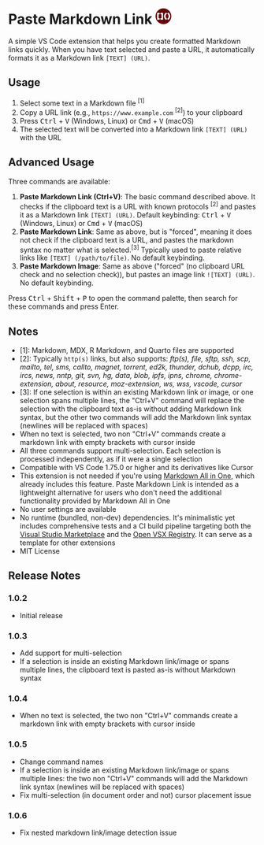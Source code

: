 # Paste Markdown Link <img width="32" src="icon.png">

A simple VS Code extension that helps you create formatted Markdown links quickly. When you have text selected and paste a URL, it automatically formats it as a Markdown link `[TEXT] (URL)`.

## Usage

1. Select some text in a Markdown file <sup>[1]</sup>
2. Copy a URL link (e.g., `https://www.example.com` <sup>[2]</sup>) to your clipboard
3. Press <kbd>Ctrl</kbd> + <kbd>V</kbd> (Windows, Linux) or <kbd>Cmd</kbd> + <kbd>V</kbd> (macOS)
4. The selected text will be converted into a Markdown link `[TEXT] (URL)` with the URL

## Advanced Usage

Three commands are available:

1. **Paste Markdown Link (Ctrl+V)**: The basic command described above. It checks if the clipboard text is a URL with known protocols <sup>[2]</sup> and pastes it as a Markdown link `[TEXT] (URL)`. Default keybinding: <kbd>Ctrl</kbd> + <kbd>V</kbd> (Windows, Linux) or <kbd>Cmd</kbd> + <kbd>V</kbd> (macOS)
2. **Paste Markdown Link**: Same as above, but is "forced", meaning it does not check if the clipboard text is a URL, and pastes the markdown syntax no matter what is selected.<sup>[3]</sup> Typically used to paste relative links like `[TEXT] (/path/to/file)`. No default keybinding.
3. **Paste Markdown Image**: Same as above ("forced" (no clipboard URL check and no selection check)), but pastes an image link `![TEXT] (URL)`. No default keybinding.

Press <kbd>Ctrl</kbd> + <kbd>Shift</kbd> + <kbd>P</kbd> to open the command palette, then search for these commands and press Enter.

## Notes

- [1]: Markdown, MDX, R Markdown, and Quarto files are supported
- [2]: Typically `http(s)` links, but also supports: _ftp(s), file, sftp, ssh, scp, mailto, tel, sms, callto, magnet, torrent, ed2k, thunder, dchub, dcpp, irc, ircs, news, nntp, git, svn, hg, data, blob, ipfs, ipns, chrome, chrome-extension, about, resource, moz-extension, ws, wss, vscode, cursor_
- [3]: If one selection is within an existing Markdown link or image, or one selection spans multiple lines, the "Ctrl+V" command will replace the selection with the clipboard text as-is without adding Markdown link syntax, but the other two commands will add the Markdown link syntax (newlines will be replaced with spaces)
- When no text is selected, two non "Ctrl+V" commands create a markdown link with empty brackets with cursor inside
- All three commands support multi-selection. Each selection is processed independently, as if it were a single selection
- Compatible with VS Code 1.75.0 or higher and its derivatives like Cursor
- This extension is not needed if you're using [Markdown All in One](https://marketplace.visualstudio.com/items?itemName=yzhang.markdown-all-in-one), which already includes this feature. Paste Markdown Link is intended as a lightweight alternative for users who don't need the additional functionality provided by Markdown All in One
- No user settings are available
- No runtime (bundled, non-dev) dependencies. It's minimalistic yet includes comprehensive tests and a CI build pipeline targeting both the [Visual Studio Marketplace](https://marketplace.visualstudio.com/items?itemName=tomchen.paste-markdown-link) and the [Open VSX Registry](https://open-vsx.org/extension/tomchen/paste-markdown-link). It can serve as a template for other extensions
- MIT License

## Release Notes

### 1.0.2

- Initial release

### 1.0.3

- Add support for multi-selection
- If a selection is inside an existing Markdown link/image or spans multiple lines, the clipboard text is pasted as-is without Markdown syntax

### 1.0.4

- When no text is selected, the two non "Ctrl+V" commands create a markdown link with empty brackets with cursor inside

### 1.0.5

- Change command names
- If a selection is inside an existing Markdown link/image or spans multiple lines: the two non "Ctrl+V" commands will add the Markdown link syntax (newlines will be replaced with spaces)
- Fix multi-selection (in document order and not) cursor placement issue

### 1.0.6

- Fix nested markdown link/image detection issue
